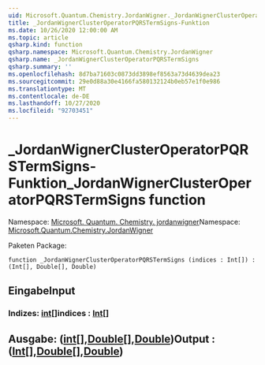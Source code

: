 ```yaml
---
uid: Microsoft.Quantum.Chemistry.JordanWigner._JordanWignerClusterOperatorPQRSTermSigns
title: _JordanWignerClusterOperatorPQRSTermSigns-Funktion
ms.date: 10/26/2020 12:00:00 AM
ms.topic: article
qsharp.kind: function
qsharp.namespace: Microsoft.Quantum.Chemistry.JordanWigner
qsharp.name: _JordanWignerClusterOperatorPQRSTermSigns
qsharp.summary: ''
ms.openlocfilehash: 8d7ba71603c0873dd3898ef8563a73d4639dea23
ms.sourcegitcommit: 29e0d88a30e4166fa580132124b0eb57e1f0e986
ms.translationtype: MT
ms.contentlocale: de-DE
ms.lasthandoff: 10/27/2020
ms.locfileid: "92703451"
---
```

# <a name="_jordanwignerclusteroperatorpqrstermsigns-function"></a><span data-ttu-id="8a4f0-102">_JordanWignerClusterOperatorPQRSTermSigns-Funktion</span><span class="sxs-lookup"><span data-stu-id="8a4f0-102">_JordanWignerClusterOperatorPQRSTermSigns function</span></span>

<span data-ttu-id="8a4f0-103">Namespace: [Microsoft. Quantum. Chemistry. jordanwigner](xref:Microsoft.Quantum.Chemistry.JordanWigner)</span><span class="sxs-lookup"><span data-stu-id="8a4f0-103">Namespace: [Microsoft.Quantum.Chemistry.JordanWigner](xref:Microsoft.Quantum.Chemistry.JordanWigner)</span></span>

<span data-ttu-id="8a4f0-104">Paketen [](https://nuget.org/packages/)</span><span class="sxs-lookup"><span data-stu-id="8a4f0-104">Package: [](https://nuget.org/packages/)</span></span>




```qsharp
function _JordanWignerClusterOperatorPQRSTermSigns (indices : Int[]) : (Int[], Double[], Double)
```


## <a name="input"></a><span data-ttu-id="8a4f0-105">Eingabe</span><span class="sxs-lookup"><span data-stu-id="8a4f0-105">Input</span></span>

### <a name="indices--int"></a><span data-ttu-id="8a4f0-106">Indizes: [int](xref:microsoft.quantum.lang-ref.int)[]</span><span class="sxs-lookup"><span data-stu-id="8a4f0-106">indices : [Int](xref:microsoft.quantum.lang-ref.int)[]</span></span>





## <a name="output--intdoubledouble"></a><span data-ttu-id="8a4f0-107">Ausgabe: ([int](xref:microsoft.quantum.lang-ref.int)[],[Double](xref:microsoft.quantum.lang-ref.double)[],[Double](xref:microsoft.quantum.lang-ref.double))</span><span class="sxs-lookup"><span data-stu-id="8a4f0-107">Output : ([Int](xref:microsoft.quantum.lang-ref.int)[],[Double](xref:microsoft.quantum.lang-ref.double)[],[Double](xref:microsoft.quantum.lang-ref.double))</span></span>

